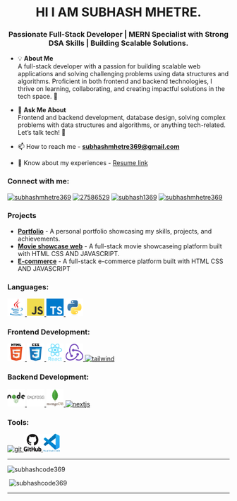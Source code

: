  <h1 align="center"> HI I AM SUBHASH MHETRE.</h1>

<h3 align="center"> Passionate Full-Stack Developer | MERN Specialist with Strong DSA Skills | Building Scalable Solutions.</h3>

- 💡 **About Me**  
A full-stack developer with a passion for building scalable web applications and solving challenging problems using data structures and algorithms. Proficient in both frontend and backend technologies, I thrive on learning, collaborating, and creating impactful solutions in the tech space. 🚀

- 💬 **Ask Me About**  
Frontend and backend development, database design, solving complex problems with data structures and algorithms, or anything tech-related. Let’s talk tech! 🚀

- 📫 How to reach me - **subhashmhetre369@gmail.com**

- 📄 Know about my experiences - [Resume link](https://subhashmhetre369.hackerresume.io/badccf5b-089b-43d3-8531-1dea1b8b06dc)

<h3 align="left">Connect with me:</h3>
<p align="left">
<a href="https://linkedin.com/in/subhashmhetre369" target="blank"><img align="center" src="https://raw.githubusercontent.com/rahuldkjain/github-profile-readme-generator/master/src/images/icons/Social/linked-in-alt.svg" alt="subhashmhetre369" height="30" width="40" /></a>
 <a href="https://stackoverflow.com/users/27586529" target="blank"><img align="center" src="https://raw.githubusercontent.com/rahuldkjain/github-profile-readme-generator/master/src/images/icons/Social/stack-overflow.svg" alt="27586529" height="30" width="40" /></a>
<a href="https://www.leetcode.com/subhash1369" target="blank"><img align="center" src="https://raw.githubusercontent.com/rahuldkjain/github-profile-readme-generator/master/src/images/icons/Social/leet-code.svg" alt="subhash1369" height="30" width="40" /></a>
<a href="https://auth.geeksforgeeks.org/user/subhashmhetre369" target="blank"><img align="center" src="https://raw.githubusercontent.com/rahuldkjain/github-profile-readme-generator/master/src/images/icons/Social/geeks-for-geeks.svg" alt="subhashmhetre369" height="30" width="40" /></a>
</p>

### Projects  
- [**Portfolio**](https://subhashcode369.github.io/portfolio/) - A personal portfolio showcasing my skills, projects, and achievements.
- [**Movie showcase web**](https://subhashcode369.github.io/subhash-project-1/) - A full-stack movie showcaseing  platform built with HTML CSS AND JAVASCRIPT.
- [**E-commerce**](https://subhashcode369.github.io/subhash-project-2/) - A full-stack e-commerce platform built with HTML CSS AND JAVASCRIPT
<div>
  <h3 align="left">Languages:</h3>
  <p align="left"> 
    <a href="https://www.java.com" target="_blank" rel="noreferrer"> 
      <img src="https://raw.githubusercontent.com/devicons/devicon/master/icons/java/java-original.svg" alt="java" width="40" height="40"/> 
    </a> 
    <a href="https://developer.mozilla.org/en-US/docs/Web/JavaScript" target="_blank" rel="noreferrer"> 
      <img src="https://raw.githubusercontent.com/devicons/devicon/master/icons/javascript/javascript-original.svg" alt="javascript" width="40" height="40"/> 
    </a> 
    <a href="https://www.typescriptlang.org/" target="_blank" rel="noreferrer"> 
      <img src="https://raw.githubusercontent.com/devicons/devicon/master/icons/typescript/typescript-original.svg" alt="typescript" width="40" height="40"/> 
    </a> 
    <a href="https://www.python.org" target="_blank" rel="noreferrer"> 
      <img src="https://raw.githubusercontent.com/devicons/devicon/master/icons/python/python-original.svg" alt="python" width="40" height="40"/> 
    </a>
  </p>
  <h3 align="left">Frontend Development:</h3>
  <p align="left"> 
    <a href="https://www.w3.org/html/" target="_blank" rel="noreferrer"> 
      <img src="https://raw.githubusercontent.com/devicons/devicon/master/icons/html5/html5-original-wordmark.svg" alt="html5" width="40" height="40"/> 
    </a> 
    <a href="https://www.w3schools.com/css/" target="_blank" rel="noreferrer"> 
      <img src="https://raw.githubusercontent.com/devicons/devicon/master/icons/css3/css3-original-wordmark.svg" alt="css3" width="40" height="40"/> 
    </a> 
    <a href="https://reactjs.org/" target="_blank" rel="noreferrer"> 
      <img src="https://raw.githubusercontent.com/devicons/devicon/master/icons/react/react-original-wordmark.svg" alt="react" width="40" height="40"/> 
    </a> 
    <a href="https://redux.js.org" target="_blank" rel="noreferrer"> 
      <img src="https://raw.githubusercontent.com/devicons/devicon/master/icons/redux/redux-original.svg" alt="redux" width="40" height="40"/> 
    </a> 
    <a href="https://tailwindcss.com/" target="_blank" rel="noreferrer"> 
      <img src="https://www.vectorlogo.zone/logos/tailwindcss/tailwindcss-icon.svg" alt="tailwind" width="40" height="40"/> 
    </a>
  </p>
  <h3 align="left">Backend Development:</h3>
  <p align="left"> 
    <a href="https://nodejs.org" target="_blank" rel="noreferrer"> 
      <img src="https://raw.githubusercontent.com/devicons/devicon/master/icons/nodejs/nodejs-original-wordmark.svg" alt="nodejs" width="40" height="40"/> 
    </a> 
    <a href="https://expressjs.com" target="_blank" rel="noreferrer"> 
      <img src="https://raw.githubusercontent.com/devicons/devicon/master/icons/express/express-original-wordmark.svg" alt="express" width="40" height="40"/> 
    </a> 
    <a href="https://www.mongodb.com/" target="_blank" rel="noreferrer"> 
      <img src="https://raw.githubusercontent.com/devicons/devicon/master/icons/mongodb/mongodb-original-wordmark.svg" alt="mongodb" width="40" height="40"/> 
    </a> 
    <a href="https://nextjs.org/" target="_blank" rel="noreferrer"> 
      <img src="https://cdn.worldvectorlogo.com/logos/nextjs-2.svg" alt="nextjs" width="40" height="40"/> 
    </a>
  </p>
  <h3 align="left">Tools:</h3>
  <p align="left"> 
    <a href="https://git-scm.com/" target="_blank" rel="noreferrer"> 
      <img src="https://www.vectorlogo.zone/logos/git-scm/git-scm-icon.svg" alt="git" width="40" height="40"/> 
    </a> 
    <a href="https://github.com/" target="_blank" rel="noreferrer"> 
      <img src="https://raw.githubusercontent.com/devicons/devicon/master/icons/github/github-original-wordmark.svg" alt="github" width="40" height="40"/> 
    </a>
    <a href="https://code.visualstudio.com/" target="_blank" rel="noreferrer"> 
      <img src="https://raw.githubusercontent.com/devicons/devicon/master/icons/vscode/vscode-original-wordmark.svg" alt="vscode" width="40" height="40"/> 
    </a>
  <hr>
   <p>
  <img src="https://github-readme-stats.vercel.app/api/top-langs?username=subhashcode369&show_icons=true&locale=en&layout=compact" alt="subhashcode369" />
</p>
<p>
  &nbsp;<img src="https://github-readme-stats.vercel.app/api?username=subhashcode369&show_icons=true&locale=en" alt="subhashcode369" />
</p>
<hr>
